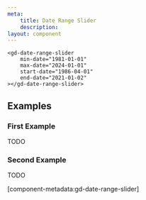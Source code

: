 ```yaml
---
meta:
    title: Date Range Slider
    description:
layout: component
---
```


```html:preview
<gd-date-range-slider
    min-date="1981-01-01"
    max-date="2024-01-01"
    start-date="1986-04-01"
    end-date="2021-01-02"
></gd-date-range-slider>
```

## Examples

### First Example

TODO

### Second Example

TODO

[component-metadata:gd-date-range-slider]
